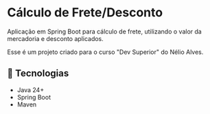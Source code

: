 # Cálculo de Frete/Desconto

Aplicação em Spring Boot para cálculo de frete, utilizando o valor da mercadoria e desconto aplicados.  

Esse é um projeto criado para o curso "Dev Superior" do Nélio Alves.

## 🚀 Tecnologias
- Java 24+
- Spring Boot
- Maven
